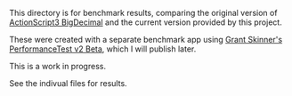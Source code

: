 This directory is for benchmark results, comparing the original version of [ActionScript3 BigDecimal](http://code.google.com/p/bigdecimal/) and the current version provided by this project.

These were created with a separate benchmark app using [Grant Skinner's PerformanceTest v2 Beta](http://gskinner.com/blog/archives/2010/02/performancetest.html), which I will publish later. 

This is a work in progress.

See the indivual files for results.
